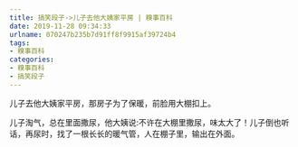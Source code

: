 ```yaml
---
title: 搞笑段子->儿子去他大姨家平房 | 糗事百科
date: 2019-11-28 09:34:33
urlname: 070247b235b7d91ff8f9915af39724b4
tags: 
- 糗事百科
categories:
- 糗事百科
- 搞笑段子
---
```

儿子去他大姨家平房，那房子为了保暖，前脸用大棚扣上。

儿子淘气，总在里面撒尿，他大姨说:不许在大棚里撒尿，味太大了！儿子倒也听话，再尿时，找了一根长长的暖气管，人在棚子里，输出在外面。


